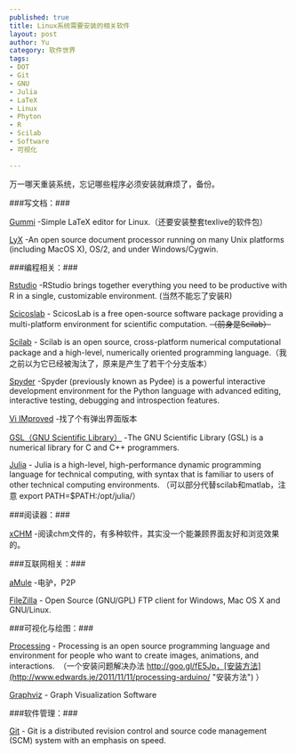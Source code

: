 ```yaml
--- 
published: true
title: Linux系统需要安装的相关软件
layout: post
author: Yu
category: 软件世界
tags: 
- DOT
- Git
- GNU
- Julia
- LaTeX
- Linux
- Phyton
- R
- Scilab
- Software
- 可视化

---
```

万一哪天重装系统，忘记哪些程序必须安装就麻烦了，备份。


###写文档：###


[Gummi](http://gummi.midnightcoding.org/ "Gummi") -Simple LaTeX editor for Linux.（还要安装整套texlive的软件包）

[LyX](http://www.lyx.org/ "LyX") -An open source document processor running on many Unix platforms (including MacOS X), OS/2, and under Windows/Cygwin.


###编程相关：###


[Rstudio](http://rstudio.org/ "Rstudio") -RStudio brings together everything you need to be productive with R in a single, customizable environment. (当然不能忘了安装R)

[Scicoslab](http://www.scicoslab.org/ "Scicoslab") - ScicosLab is a free open-source software package providing a multi-platform environment for scientific computation. <del>（前身是Scilab）</del>

[Scilab](http://www.scilab.org/ "Scilab") - Scilab is an open source, cross-platform numerical computational package and a high-level, numerically oriented programming language.（我之前以为它已经被淘汰了，原来是产生了若干个分支版本）

[Spyder](http://code.google.com/p/spyderlib/ "Spyder") -Spyder (previously known as Pydee) is a powerful interactive development environment for the Python language with advanced editing, interactive testing, debugging and introspection features.

[Vi IMproved](http://www.google.com.hk/url?sa=t&amp;rct=j&amp;q=Vi+IMproved&amp;source=web&amp;cd=1&amp;ved=0CCUQFjAA&amp;url=http%3A%2F%2Fwww.vim.org%2F&amp;ei=H_7-TqCdKqaUiAfmn7nOAQ&amp;usg=AFQjCNE8C6iOb5uQLy74YKg-WBd9hikKaw "Vim") -找了个有弹出界面版本

[GSL（GNU Scientific Library）](http://www.gnu.org/software/gsl/ "GSL") -The GNU Scientific Library (GSL) is a numerical library for C and C++ programmers.

[Julia](http://julialang.org/ "The Julia Language") - Julia is a high-level, high-performance dynamic programming language for technical computing, with syntax that is familiar to users of other technical computing environments. （可以部分代替scilab和matlab，注意 export PATH=$PATH:/opt/julia/）


###阅读器：###


[xCHM](http://xchm.sourceforge.net/ "xCHM") -阅读chm文件的，有多种软件，其实没一个能兼顾界面友好和浏览效果的。


###互联网相关：###


[aMule](http://www.amule.org/ "aMule") -电驴，P2P

[FileZilla](http://filezilla-project.org/ "FileZilla") - Open Source (GNU/GPL) FTP client for Windows, Mac OS X and GNU/Linux.


###可视化与绘图：###


[Processing](http://processing.org/ "Processing") - Processing is an open source programming language and environment for people who want to create images, animations, and interactions.  （一个安装问题解决办法 http://goo.gl/fE5Jp，[安装方法](http://www.edwards.je/2011/11/11/processing-arduino/ "安装方法") ）

[Graphviz](http://www.graphviz.org/ "Graphviz") - Graph Visualization Software


###软件管理：###


[Git](http://git-scm.com/ "Git") - Git is a distributed revision control and source code management (SCM) system with an emphasis on speed.
